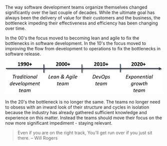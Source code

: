 The way software development teams organize themselves changed significantly over the last couple of decades. While the ultimate goal has always been the delivery of value for their customers and the business, the bottleneck impeding their effectiveness and efficiency has been changing over time.

In the 00's the focus moved to becoming lean and agile to fix the bottlenecks in software development. In the 10's the focus moved to improving the flow from development to operations to fix the bottlenecks in software release.

![Timeline](/timeline.png)

In the 20's the bottleneck is no longer the same. The teams no longer need to obsess with an inward look of their structure and cycles in isolation because the industry has already gathered sufficient knowledge and experience on this matter. Instead the teams should move their focus on the now more significant impediment - staying relevant.

> Even if you are on the right track, You’ll get run over if you just sit there. 
>  – Will Rogers
